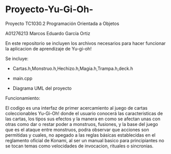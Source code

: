 # Proyecto-Yu-Gi-Oh-
Proyecto TC1030.2 Programación Orientada a Objetos

A01276213 Marcos Eduardo García Ortiz

En este repositorio se incluyen los archivos necesarios para hacer funcionar la aplicacion de aprendizaje de Yu-gi-oh!

Se incluye:

* Cartas.h,Monstruo.h,Hechizo.h,Magia.h,Trampa.h,deck.h

* main.cpp

* Diagrama UML del proyecto

Funcionamiento:

El codigo es una interfaz de primer acercamiento al juego de cartas coleccionables Yu-Gi-Oh! donde el usuario conocerá 
las caracteristicas de las cartas, los tipos sus efectos y la manera en como se afectan unas con otras como dar o restar poder a monstruos,
fusiones, y la base del juego que es el ataque entre monstruos, podra observar que acciones son permitidas y cuales, no apegado a las reglas 
básicas establecidas en el reglamento oficial de Konami, al ser un manual basico para principiantes no se tocan temas como velocidades de invocacion, rituales o sincronias.



